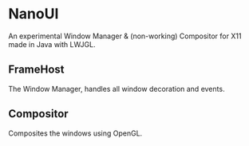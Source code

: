 # NanoUI

An experimental Window Manager & (non-working) Compositor for X11 made in Java with LWJGL.

## FrameHost

The Window Manager, handles all window decoration and events.

## Compositor

Composites the windows using OpenGL.
